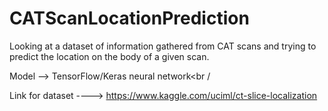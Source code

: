 # CATScanLocationPrediction
Looking at a dataset of information gathered from CAT scans and trying to predict the location on the body of a given scan.<br />

Model --> TensorFlow/Keras neural network<br /

Link for dataset ----> https://www.kaggle.com/uciml/ct-slice-localization

